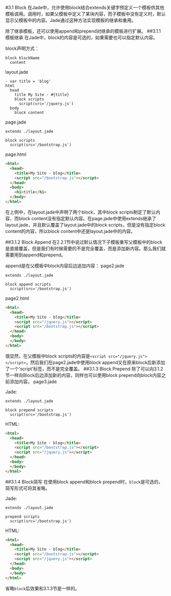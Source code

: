 #3.1 Block
在Jade中，允许使用block结合extends关键字预定义一个模板供其他模板调用。调用时，如果父模板中定义了某块内容，而子模板中没有定义时，默认显示父模板中的内容。Jade通过这种方法实现模板的继承和重用。

除了继承模板，还可以使用append和prepend对继承的模板进行扩展。
##3.1.1 模板继承
在Jade中，block的内容是可选的，如果需要也可以指定默认内容。

block声明方式：
```jade
block blockName
  content
```
layout.jade
```jade
- var title = 'blog'
html
  head
    title My Site - #{title}
    block scripts
      script(src='/jquery.js')
  body
    block content
```
page.jade
```jade
extends ./layout.jade

block scripts
  script(src='/bootstrap.js')
```
page.html
```html
<html>
  <head>
    <title>My Site - blog</title>
    <script src="/bootstrap.js"></script>
  </head>
  <body>
    <h1>title</h1>
  </body>
</html>
```
在上例中，在layout.jade中声明了两个block，其中block scripts制定了默认内容，而block content没有指定默认内容。在page.jade中使用extends继承了layout.jade，并且默认覆盖了layout.jade中的block scripts，但是没有指定block content的内容，所以block content中还是layout.jade中的内容。

##3.1.2 Block Append
在2.2.1节中说过默认情况下子模板重写父模板中的block是直接覆盖，但是我们有时候需要的不是完全覆盖，而是添加新内容。那么我们就需要用到append和prepend。

append是在父模板中block内容后边追加内容：
page2.jade
```jade
extends ./layout.jade

block append scripts
  script(src='/bootstrap.js')
```
page2.html
```html
<html>
  <head>
    <title>My Site - blog</title>
    <script src="/jquery.js"></script>
    <script src="/bootstrap.js"></script>
  </head>
  <body>
  </body>
</html>
```
很显然，在父模板中block scripts的内容是`<script src="/jquery.js"></script>`，然后我们在page2.jade中使用block append又在原来block后新添加了一个'script'标签，而不是完全覆盖。
##3.1.3 Block Prepend
除了可以向3.1.2节一样向Block后边添加新的内容，同样也可以使用block prepend向block内容之前添加内容。
page3.jade

Jade:
```jade
extends ./layout.jade

block prepend scripts
  script(src='/bootstrap.js')
```
HTML:
```html
<html>
  <head>
    <title>My Site - blog</title>
    <script src="/bootstrap.js"></script>
    <script src="/jquery.js"></script>
  </head>
  <body>
  </body>
</html>
```
##3.1.4 Block简写
在使用block append和block prepend时，`block`是可选的，简写形式可将其省略。

Jade:
```jade
extends ./layout.jade

prepend scripts
  script(src='/bootstrap.js')
```
HTML:
```html
<html>
  <head>
    <title>My Site - blog</title>
    <script src="/bootstrap.js"></script>
    <script src="/jquery.js"></script>
  </head>
  <body>
  </body>
</html>
```
省略`block`后效果和3.1.3节是一样的。
